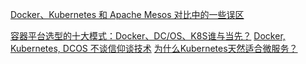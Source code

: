 [Docker、Kubernetes 和 Apache Mesos 对比中的一些误区](https://linux.cn/article-8751-1.html)

[容器平台选型的十大模式：Docker、DC/OS、K8S谁与当先？](https://mp.weixin.qq.com/s/PEIoBRhRoHvcfxEP_umZ8w?)
[Docker, Kubernetes, DCOS 不谈信仰谈技术](https://mp.weixin.qq.com/s/EDPK9i97lK_6Zn_fpnBszw?)
[为什么Kubernetes天然适合微服务？](https://juejin.im/post/5ad4403af265da23766bc0aa)



